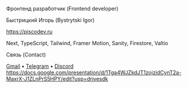 Фронтенд разработчик (Frontend developer)

Быстрицкий Игорь (Bystrytski Igor)

https://piscodev.ru

Next, TypeScript, Tailwind, Framer Motion, Sanity, Firestore, Valtio

Связь (Contact)

[Gmail](mailto:igor.bistr01092003@gmail.com) • [Telegram](https://t.me/piscopancer) • [Discord](https://discordapp.com/users/piscopancer)
https://docs.google.com/presentation/d/1Tga4WJZkdJT1zojzidCynT2a-MaxrX-J1ZLnPrS5HPY/edit?usp=drivesdk